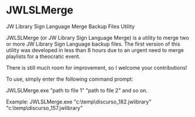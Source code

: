 # JWLSLMerge
JW Library Sign Language Merge Backup Files Utility

JWLSLMerge (or JW Library Sign Language Merge) is a utility to merge two or more JW Library Sign Language backup files. The first version of this utility was developed in less than 8 hours due to an urgent need to merge playlists for a theocratic event.

There is still much room for improvement, so I welcome your contributions!

To use, simply enter the following command prompt:

JWLSLMerge.exe "path to file 1" "path to file 2" and so on.

Example:
JWLSLMerge.exe "c:\temp\discurso_182.jwlibrary" "c:\temp\discurso_157.jwlibrary"
